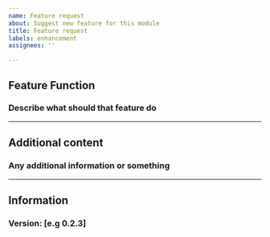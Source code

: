 ```yaml
---
name: Feature request
about: Suggest new feature for this module
title: Feature request
labels: enhancement
assignees: ''

---
```


## Feature Function
### Describe what should that feature do
-------
## Additional content
### Any additional information or something  
-------
## Information
### Version: [e.g 0.2.3]
